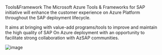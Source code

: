 Tools&Framework
The Microsoft Azure Tools & Frameworks for SAP initiative will enhance the customer experience on Azure Platform throughout the SAP deployment lifecycle.   

It aims at bringing with value-add programs/tools to improve and maintain the high quality of SAP On Azure deployment with an opportunity to facilitate strong collaboration with AzSAP communities.

![image](https://user-images.githubusercontent.com/24598299/173866407-f491bb67-69aa-4679-864a-a4cbc11993aa.png)



